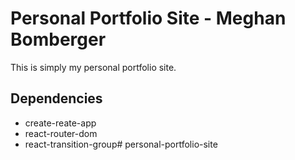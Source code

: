 # Personal Portfolio Site - Meghan Bomberger

This is simply my personal portfolio site.

## Dependencies

* create-reate-app
* react-router-dom
* react-transition-group# personal-portfolio-site
